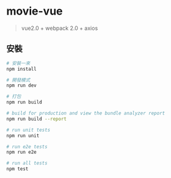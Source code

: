# movie-vue

> vue2.0 + webpack 2.0 + axios

## 安裝

``` bash
# 安裝一來
npm install

# 開發模式
npm run dev

# 打包
npm run build

# build for production and view the bundle analyzer report
npm run build --report

# run unit tests
npm run unit

# run e2e tests
npm run e2e

# run all tests
npm test
```


